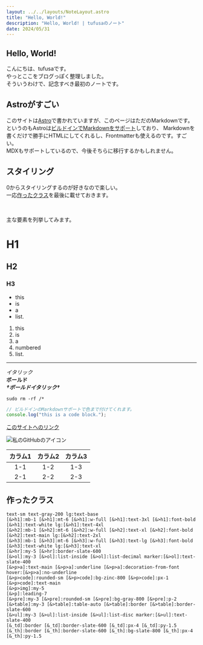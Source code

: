```yaml
---
layout: ../../layouts/NoteLayout.astro
title: "Hello, World!"
description: "Hello, World! | tufusaのノート"
date: 2024/05/31
---
```


## Hello, World!

こんにちは、tufusaです。  
やっとここをブログっぽく整理しました。  
そういうわけで、記念すべき最初のノートです。

## Astroがすごい

このサイトは[Astro](https://astro.build/)で書かれていますが、このページはただのMarkdownです。  
というのもAstroは[ビルドインでMarkdownをサポート](https://docs.astro.build/ja/guides/markdown-content/)しており、
Markdownを書くだけで勝手にHTMLにしてくれるし、Frontmatterも使えるのです。すごい。  
MDXもサポートしているので、今後そちらに移行するかもしれません。

## スタイリング

0からスタイリングするのが好きなので楽しい。  
一応[作ったクラス](#作ったクラス)を最後に載せておきます。  

<br>

主な要素を列挙してみます。

# H1
## H2
### H3

- this
- is
- a
- list.

1. this
2. is
3. a
4. numbered
5. list.

---

*イタリック*  
**ボールド**  
***†ボールドイタリック†***


`sudo rm -rf /*`

```ts
// ビルドインのMarkdownサポートで色まで付けてくれます。
console.log("this is a code block.");
```


[このサイトへのリンク](https://tufusa.net/)

![私のGitHubのアイコン](https://avatars.githubusercontent.com/u/77904659)

| カラム1 | カラム2 | カラム3 |
| :-----: | :-----: | :-----: |
|   1-1   |   1-2   |   1-3   |
|   2-1   |   2-2   |   2-3   |

## 作ったクラス

```
text-sm text-gray-200 lg:text-base
[&>h1]:mb-1 [&>h1]:mt-6 [&>h1]:w-full [&>h1]:text-3xl [&>h1]:font-bold [&>h1]:text-white lg:[&>h1]:text-4xl
[&>h2]:mb-1 [&>h2]:mt-6 [&>h2]:w-full [&>h2]:text-xl [&>h2]:font-bold [&>h2]:text-main lg:[&>h2]:text-2xl
[&>h3]:mb-1 [&>h3]:mt-6 [&>h3]:w-full [&>h3]:text-lg [&>h3]:font-bold [&>h3]:text-white lg:[&>h3]:text-xl
[&>hr]:my-5 [&>hr]:border-slate-600
[&>ol]:my-3 [&>ol]:list-inside [&>ol]:list-decimal marker:[&>ol]:text-slate-400
[&>p>a]:text-main [&>p>a]:underline [&>p>a]:decoration-from-font hover:[&>p>a]:no-underline
[&>p>code]:rounded-sm [&>p>code]:bg-zinc-800 [&>p>code]:px-1 [&>p>code]:text-main
[&>p>img]:my-5
[&>p]:leading-7
[&>pre]:my-3 [&>pre]:rounded-sm [&>pre]:bg-gray-800 [&>pre]:p-2
[&>table]:my-3 [&>table]:table-auto [&>table]:border [&>table]:border-slate-600
[&>ul]:my-3 [&>ul]:list-inside [&>ul]:list-disc marker:[&>ul]:text-slate-400
[&_td]:border [&_td]:border-slate-600 [&_td]:px-4 [&_td]:py-1.5
[&_th]:border [&_th]:border-slate-600 [&_th]:bg-slate-800 [&_th]:px-4 [&_th]:py-1.5
```